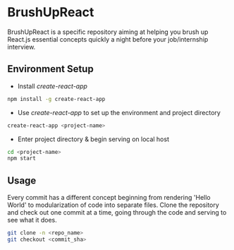 # BrushUpReact

BrushUpReact is a specific repository aiming at helping you brush up React.js essential concepts quickly a night before your job/internship interview.

## Environment Setup

* Install *create-react-app*


```bash
npm install -g create-react-app
```

* Use *create-react-app* to set up the environment and project directory

```bash
create-react-app <project-name>
```

* Enter project directory & begin serving on local host

```bash
cd <project-name>
npm start
```

## Usage

Every commit has a different concept beginning from rendering 'Hello World' to modularization of code into separate files. Clone the repository and check out one commit at a time, going through the code and serving to see what it does.

```bash
git clone -n <repo_name> 
git checkout <commit_sha>
```